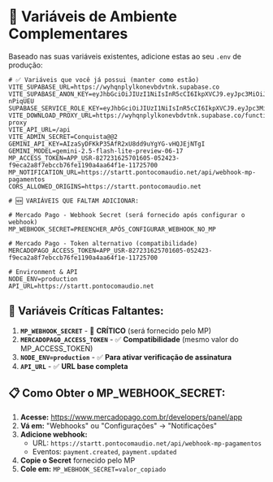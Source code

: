 # 🔧 Variáveis de Ambiente Complementares

Baseado nas suas variáveis existentes, adicione estas ao seu `.env` de produção:

```env
# ✅ Variáveis que você já possui (manter como estão)
VITE_SUPABASE_URL=https://wyhqnplylkonevbdvtnk.supabase.co
VITE_SUPABASE_ANON_KEY=eyJhbGciOiJIUzI1NiIsInR5cCI6IkpXVCJ9.eyJpc3MiOiJzdXBhYmFzZSIsInJlZiI6Ind5aHFucGx5bGtvbmV2YmR2dG5rIiwicm9sZSI6ImFub24iLCJpYXQiOjE3NDcwODc4OTUsImV4cCI6MjA2MjY2Mzg5NX0.NKJgyjqWmtZcEmP05G2wFGElsTlZXdhjL2b-nPiqUEU
SUPABASE_SERVICE_ROLE_KEY=eyJhbGciOiJIUzI1NiIsInR5cCI6IkpXVCJ9.eyJpc3MiOiJzdXBhYmFzZSIsInJlZiI6Ind5aHFucGx5bGtvbmV2YmR2dG5rIiwicm9sZSI6InNlcnZpY2Vfcm9sZSIsImlhdCI6MTc0NzA4Nzg5NSwiZXhwIjoyMDYyNjYzODk1fQ.8fjCst6v96NoaSPfpllxunqKd4IBMN3NdaroieDWFoE
VITE_DOWNLOAD_PROXY_URL=https://wyhqnplylkonevbdvtnk.supabase.co/functions/v1/download-proxy
VITE_API_URL=/api
VITE_ADMIN_SECRET=Conquista@@2
GEMINI_API_KEY=AIzaSyDFKkP35AfR2xU8dd9uYgYG-vHQJEjNTgI
GEMINI_MODEL=gemini-2.5-flash-lite-preview-06-17
MP_ACCESS_TOKEN=APP_USR-827231625701605-052423-f9eca2a8f7ebccb76fe1190a4aa64f1e-11725700
MP_NOTIFICATION_URL=https://startt.pontocomaudio.net/api/webhook-mp-pagamentos
CORS_ALLOWED_ORIGINS=https://startt.pontocomaudio.net

# 🆕 VARIÁVEIS QUE FALTAM ADICIONAR:

# Mercado Pago - Webhook Secret (será fornecido após configurar o webhook)
MP_WEBHOOK_SECRET=PREENCHER_APÓS_CONFIGURAR_WEBHOOK_NO_MP

# Mercado Pago - Token alternativo (compatibilidade)
MERCADOPAGO_ACCESS_TOKEN=APP_USR-827231625701605-052423-f9eca2a8f7ebccb76fe1190a4aa64f1e-11725700

# Environment & API
NODE_ENV=production
API_URL=https://startt.pontocomaudio.net
```

## 🎯 **Variáveis Críticas Faltantes:**

1. **`MP_WEBHOOK_SECRET`** - 🔑 **CRÍTICO** (será fornecido pelo MP)
2. **`MERCADOPAGO_ACCESS_TOKEN`** - ✅ **Compatibilidade** (mesmo valor do MP_ACCESS_TOKEN)
3. **`NODE_ENV=production`** - ✅ **Para ativar verificação de assinatura**
4. **`API_URL`** - ✅ **URL base completa**

## 📋 **Como Obter o MP_WEBHOOK_SECRET:**

1. **Acesse:** https://www.mercadopago.com.br/developers/panel/app
2. **Vá em:** "Webhooks" ou "Configurações" → "Notificações"
3. **Adicione webhook:**
   - URL: `https://startt.pontocomaudio.net/api/webhook-mp-pagamentos`
   - Eventos: `payment.created`, `payment.updated`
4. **Copie o Secret** fornecido pelo MP
5. **Cole em:** `MP_WEBHOOK_SECRET=valor_copiado` 